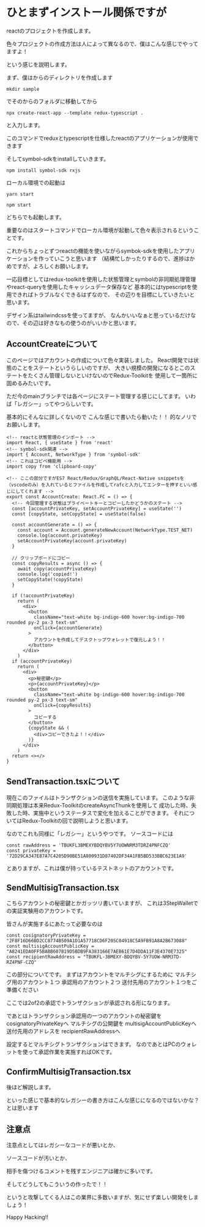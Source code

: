 # ひとまずインストール関係ですが

reactのプロジェクトを作成します。

色々プロジェクトの作成方法は人によって異なるので、僕はこんな感じでやってますよ！

という感じを説明します。

まず、僕はからのディレクトリを作成します

``` terminal
mkdir sample
```

でそのからのフォルダに移動してから

``` terminal
npx create-react-app --template redux-typescript .
```

と入力します。

このコマンドでreduxとtypescriptを仕様したreactのアプリケーションが使用できます

そしてsymbol-sdkをinstallしていきます。

``` terminal
npm install symbol-sdk rxjs
```

ローカル環境での起動は

``` terminal
yarn start
```

``` terminal
npm start
```

どちらでも起動します。

重要なのはスタートコマンドでローカル環境が起動して色々表示されるということです。

これからちょっとずつreactの機能を使いながらsymbok-sdkを使用したアプリケーションを作っていこうと思います
（結構忙しかったりするので、進捗はかめですが、よろしくお願いします。

一応目標としてはredux-toolkitを使用した状態管理とsymbolの非同期処理管理やreact-queryを使用したキャッシュデータ保存など
基本的にはtypescriptを使用できればトラブルなくできるはずなので、
その辺りを目標にしていきたいと思います。

デザイン系はtailwindcssを使ってますが、
なんかいいなぁと思っているだけなので、その辺は好きなもの使うのがいいかと思います。

## AccountCreateについて

このページではアカウントの作成について色々実装しました。
React開発では状態のことをステートというらしいのですが、
大きい規模の開発になるとこのステートをたくさん管理しないといけないのでRedux-Toolkitを
使用して一箇所に固めるみたいです。

ただ今のmainブランチでは各ページにステート管理する感じにしてます。
いわば「レガシー」ってやつらしいです。

基本的にそんなに詳しくないので
こんな感じで書いたら動いた！！
的なノリでお願いします。

``` AccountCreate.tsx
<!-- reactと状態管理のインポート -->
import React, { useState } from 'react'
<!-- symbol-sdk関連 -->
import { Account, NetworkType } from 'symbol-sdk'
<!-- これはコピペ機能用 -->
import copy from 'clipboard-copy'

<!-- ここの部分ですがES7 React/Redux/GraphQL/React-Native snippetsを（vscodeのみ）を入れているとファイルを作成してrafcと入力してエンターを押すといい感じにしてくれます -->
export const AccountCreate: React.FC = () => {
  <!-- 今回管理する状態はプライベートキーとコピーしたかどうかのステート -->
  const [accountPrivateKey, setAccountPrivateKey] = useState('')
  const [copyState, setCopyState] = useState(false)

  const accountGenerate = () => {
    const account = Account.generateNewAccount(NetworkType.TEST_NET)
    console.log(account.privateKey)
    setAccountPrivateKey(account.privateKey)
  }

  // クリップボードにコピー
  const copyResults = async () => {
    await copy(accountPrivateKey)
    console.log('copied!')
    setCopyState(!copyState)
  }

  if (!accountPrivateKey)
    return (
      <div>
        <button
          className="text-white bg-indigo-600 hover:bg-indigo-700 rounded py-2 px-3 text-sm"
          onClick={accountGenerate}
        >
          アカウントを作成してデスクトップウォレットで復元しよう！！
        </button>
      </div>
    )
  if (accountPrivateKey)
    return (
      <div>
        <p>秘密鍵</p>
        <p>{accountPrivateKey}</p>
        <button
          className="text-white bg-indigo-600 hover:bg-indigo-700 rounded py-2 px-3 text-sm"
          onClick={copyResults}
        >
          コピーする
        </button>
        {copyState && (
          <div>コピーできたよ！！</div>
        )}
      </div>
    )
  return <></>
}

```

## SendTransaction.tsxについて

現在このファイルはトランザクションの送信を実施しています。
このような非同期処理は本来Redux-ToolkitのcreateAsyncThunkを使用して
成功した時、失敗した時、実施中というステータスで変化を加えることができます。
それについてはRedux-Toolkitの回で説明しようと思います。

なのでこれも同様に「レガシー」というやつです。
ソースコードには

``` SendTransaction.tsx
const rawAddress = 'TBUKFL3BMEXYBDQYBV5Y7UOWNRM3TDRZ4PNFCZQ'
const privateKey = '72D29CA347E87A7C4205D90BE51A800931D87402DF34A1FB5BD533BBC623E1A9'
```

とありますが、これは僕が持っているテストネットのアカウントです。

## SendMultisigTransaction.tsx

こちらアカウントの秘密鍵とかガッツリ書いていますが、
これは3StepWalletでの実証実験用のアカウントです。

皆さんが実施するにあたって必要なのは

``` SendMultisigTransaction.tsx
const cosignatoryPrivateKey = "2F8F16D66BD2CC8774B509A1D1A57718CD6F205C04918C5A9FB91A8A2B673088"
const multisigAccountPublicKey = "A8241EDA0FF5BABB607B19D5BDB9FA383166E7AEB61E7D4DDA11F3E4370E7325"
const recipientRawAddress = "TBUKFL-3BMEXY-BDQYBV-5Y7UOW-NRM3TD-RZ4PNF-CZQ"
```

この部分についてです。
まずはアカウントをマルチシグにするために
マルチシグ用のアカウント１つ
承認用のアカウント２つ
送付先用のアカウント１つをご準備ください

ここでは2of2の承認でトランザクションが承認される形になります。

であとはトランザクション承認用の一つのアカウントの秘密鍵を
cosignatoryPrivateKeyへ
マルチシグの公開鍵を
multisigAccountPublicKeyへ
送付先用のアドレスを
recipientRawAddressへ

設定するとマルチシグトランザクションはできます。
なのであとはPCのウォレットを使って承認作業を実施すればOKです。

## ConfirmMultisigTransaction.tsx

後ほど解説します。

といった感じで基本的なレガシーの書き方はこんな感じになるのではないかな？とは思います

## 注意点

注意点としてはレガシーなコードが悪いとか、

ソースコードが汚いとか、

相手を傷つけるコメントを残すエンジニアは確かに多いです。

そしてどうしてもこういうの作ったで！！

というと攻撃してくる人はこの業界に多数いますが、気にせず楽しい開発をしましょう！

Happy Hacking!!
